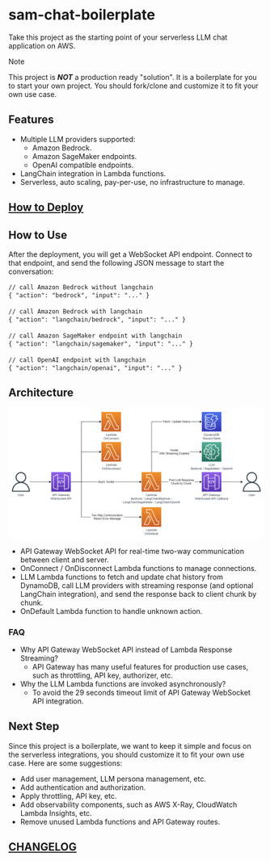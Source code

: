 # sam-chat-boilerplate

Take this project as the starting point of your serverless LLM chat application on AWS.

> [!NOTE]
> This project is **_NOT_** a production ready "solution". It is a boilerplate for you to start your own project. You should fork/clone and customize it to fit your own use case.

## Features

- Multiple LLM providers supported:
  - Amazon Bedrock.
  - Amazon SageMaker endpoints.
  - OpenAI compatible endpoints.
- LangChain integration in Lambda functions.
- Serverless, auto scaling, pay-per-use, no infrastructure to manage.

## [How to Deploy](./sam-app/README.md)

## How to Use

After the deployment, you will get a WebSocket API endpoint. Connect to that endpoint, and send the following JSON message to start the conversation:

```jsonc
// call Amazon Bedrock without langchain
{ "action": "bedrock", "input": "..." }

// call Amazon Bedrock with langchain
{ "action": "langchain/bedrock", "input": "..." }

// call Amazon SageMaker endpoint with langchain
{ "action": "langchain/sagemaker", "input": "..." }

// call OpenAI endpoint with langchain
{ "action": "langchain/openai", "input": "..." }
```

## Architecture

![architecture](./img/architecture.png)

- API Gateway WebSocket API for real-time two-way communication between client and server.
- OnConnect / OnDisconnect Lambda functions to manage connections.
- LLM Lambda functions to fetch and update chat history from DynamoDB, call LLM providers with streaming response (and optional LangChain integration), and send the response back to client chunk by chunk.
- OnDefault Lambda function to handle unknown action.

### FAQ

- Why API Gateway WebSocket API instead of Lambda Response Streaming?
  - API Gateway has many useful features for production use cases, such as throttling, API key, authorizer, etc.
- Why the LLM Lambda functions are invoked asynchronously?
  - To avoid the 29 seconds timeout limit of API Gateway WebSocket API integration.

## Next Step

Since this project is a boilerplate, we want to keep it simple and focus on the serverless integrations, you should customize it to fit your own use case. Here are some suggestions:

- Add user management, LLM persona management, etc.
- Add authentication and authorization.
- Apply throttling, API key, etc.
- Add observability components, such as AWS X-Ray, CloudWatch Lambda Insights, etc.
- Remove unused Lambda functions and API Gateway routes.

## [CHANGELOG](./CHANGELOG.md)
